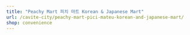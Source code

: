 ```yaml
---
title: "Peachy Mart 피치 마트 Korean & Japanese Mart"
url: /cavite-city/peachy-mart-pici-mateu-korean-and-japanese-mart/
shop: convenience
---
```

